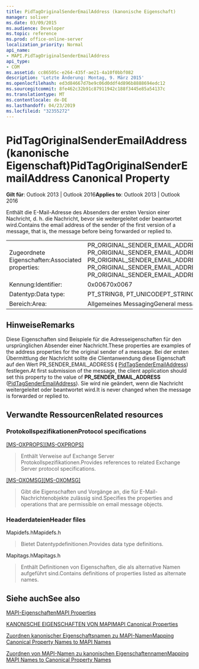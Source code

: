 ```yaml
---
title: PidTagOriginalSenderEmailAddress (kanonische Eigenschaft)
manager: soliver
ms.date: 03/09/2015
ms.audience: Developer
ms.topic: reference
ms.prod: office-online-server
localization_priority: Normal
api_name:
- MAPI.PidTagOriginalSenderEmailAddress
api_type:
- COM
ms.assetid: cc86505c-e264-435f-ae21-4a10f0bbf082
description: 'Letzte Änderung: Montag, 9. März 2015'
ms.openlocfilehash: ed3d84667d7be9c06d0ddf4d896b8888694edc12
ms.sourcegitcommit: 8fe462c32b91c87911942c188f3445e85a54137c
ms.translationtype: MT
ms.contentlocale: de-DE
ms.lasthandoff: 04/23/2019
ms.locfileid: "32355272"
---
```

# <a name="pidtagoriginalsenderemailaddress-canonical-property"></a><span data-ttu-id="12461-103">PidTagOriginalSenderEmailAddress (kanonische Eigenschaft)</span><span class="sxs-lookup"><span data-stu-id="12461-103">PidTagOriginalSenderEmailAddress Canonical Property</span></span>

  
  
<span data-ttu-id="12461-104">**Gilt für**: Outlook 2013 | Outlook 2016</span><span class="sxs-lookup"><span data-stu-id="12461-104">**Applies to**: Outlook 2013 | Outlook 2016</span></span> 
  
<span data-ttu-id="12461-105">Enthält die E-Mail-Adresse des Absenders der ersten Version einer Nachricht, d. h. die Nachricht, bevor sie weitergeleitet oder beantwortet wird.</span><span class="sxs-lookup"><span data-stu-id="12461-105">Contains the email address of the sender of the first version of a message, that is, the message before being forwarded or replied to.</span></span>
  
|||
|:-----|:-----|
|<span data-ttu-id="12461-106">Zugeordnete Eigenschaften:</span><span class="sxs-lookup"><span data-stu-id="12461-106">Associated properties:</span></span>  <br/> |<span data-ttu-id="12461-107">PR_ORIGINAL_SENDER_EMAIL_ADDRESS, PR_ORIGINAL_SENDER_EMAIL_ADDRESS_A, PR_ORIGINAL_SENDER_EMAIL_ADDRESS_W</span><span class="sxs-lookup"><span data-stu-id="12461-107">PR_ORIGINAL_SENDER_EMAIL_ADDRESS, PR_ORIGINAL_SENDER_EMAIL_ADDRESS_A, PR_ORIGINAL_SENDER_EMAIL_ADDRESS_W</span></span>  <br/> |
|<span data-ttu-id="12461-108">Kennung:</span><span class="sxs-lookup"><span data-stu-id="12461-108">Identifier:</span></span>  <br/> |<span data-ttu-id="12461-109">0x0067</span><span class="sxs-lookup"><span data-stu-id="12461-109">0x0067</span></span>  <br/> |
|<span data-ttu-id="12461-110">Datentyp:</span><span class="sxs-lookup"><span data-stu-id="12461-110">Data type:</span></span>  <br/> |<span data-ttu-id="12461-111">PT_STRING8, PT_UNICODE</span><span class="sxs-lookup"><span data-stu-id="12461-111">PT_STRING8, PT_UNICODE</span></span>  <br/> |
|<span data-ttu-id="12461-112">Bereich:</span><span class="sxs-lookup"><span data-stu-id="12461-112">Area:</span></span>  <br/> |<span data-ttu-id="12461-113">Allgemeines Messaging</span><span class="sxs-lookup"><span data-stu-id="12461-113">General messaging</span></span>  <br/> |
   
## <a name="remarks"></a><span data-ttu-id="12461-114">Hinweise</span><span class="sxs-lookup"><span data-stu-id="12461-114">Remarks</span></span>

<span data-ttu-id="12461-115">Diese Eigenschaften sind Beispiele für die Adresseigenschaften für den ursprünglichen Absender einer Nachricht.</span><span class="sxs-lookup"><span data-stu-id="12461-115">These properties are examples of the address properties for the original sender of a message.</span></span> <span data-ttu-id="12461-116">Bei der ersten Übermittlung der Nachricht sollte die Clientanwendung diese Eigenschaft auf den Wert PR_SENDER_EMAIL_ADDRESS **(** [PidTagSenderEmailAddress](pidtagsenderemailaddress-canonical-property.md)) festlegen.</span><span class="sxs-lookup"><span data-stu-id="12461-116">At first submission of the message, the client application should set this property to the value of **PR_SENDER_EMAIL_ADDRESS** ([PidTagSenderEmailAddress](pidtagsenderemailaddress-canonical-property.md)).</span></span> <span data-ttu-id="12461-117">Sie wird nie geändert, wenn die Nachricht weitergeleitet oder beantwortet wird.</span><span class="sxs-lookup"><span data-stu-id="12461-117">It is never changed when the message is forwarded or replied to.</span></span>
  
## <a name="related-resources"></a><span data-ttu-id="12461-118">Verwandte Ressourcen</span><span class="sxs-lookup"><span data-stu-id="12461-118">Related resources</span></span>

### <a name="protocol-specifications"></a><span data-ttu-id="12461-119">Protokollspezifikationen</span><span class="sxs-lookup"><span data-stu-id="12461-119">Protocol specifications</span></span>

<span data-ttu-id="12461-120">[[MS-OXPROPS]](https://msdn.microsoft.com/library/f6ab1613-aefe-447d-a49c-18217230b148%28Office.15%29.aspx)</span><span class="sxs-lookup"><span data-stu-id="12461-120">[[MS-OXPROPS]](https://msdn.microsoft.com/library/f6ab1613-aefe-447d-a49c-18217230b148%28Office.15%29.aspx)</span></span>
  
> <span data-ttu-id="12461-121">Enthält Verweise auf Exchange Server Protokollspezifikationen.</span><span class="sxs-lookup"><span data-stu-id="12461-121">Provides references to related Exchange Server protocol specifications.</span></span>
    
<span data-ttu-id="12461-122">[[MS-OXOMSG]](https://msdn.microsoft.com/library/daa9120f-f325-4afb-a738-28f91049ab3c%28Office.15%29.aspx)</span><span class="sxs-lookup"><span data-stu-id="12461-122">[[MS-OXOMSG]](https://msdn.microsoft.com/library/daa9120f-f325-4afb-a738-28f91049ab3c%28Office.15%29.aspx)</span></span>
  
> <span data-ttu-id="12461-123">Gibt die Eigenschaften und Vorgänge an, die für E-Mail-Nachrichtenobjekte zulässig sind.</span><span class="sxs-lookup"><span data-stu-id="12461-123">Specifies the properties and operations that are permissible on email message objects.</span></span>
    
### <a name="header-files"></a><span data-ttu-id="12461-124">Headerdateien</span><span class="sxs-lookup"><span data-stu-id="12461-124">Header files</span></span>

<span data-ttu-id="12461-125">Mapidefs.h</span><span class="sxs-lookup"><span data-stu-id="12461-125">Mapidefs.h</span></span>
  
> <span data-ttu-id="12461-126">Bietet Datentypdefinitionen.</span><span class="sxs-lookup"><span data-stu-id="12461-126">Provides data type definitions.</span></span>
    
<span data-ttu-id="12461-127">Mapitags.h</span><span class="sxs-lookup"><span data-stu-id="12461-127">Mapitags.h</span></span>
  
> <span data-ttu-id="12461-128">Enthält Definitionen von Eigenschaften, die als alternative Namen aufgeführt sind.</span><span class="sxs-lookup"><span data-stu-id="12461-128">Contains definitions of properties listed as alternate names.</span></span>
    
## <a name="see-also"></a><span data-ttu-id="12461-129">Siehe auch</span><span class="sxs-lookup"><span data-stu-id="12461-129">See also</span></span>



[<span data-ttu-id="12461-130">MAPI-Eigenschaften</span><span class="sxs-lookup"><span data-stu-id="12461-130">MAPI Properties</span></span>](mapi-properties.md)
  
[<span data-ttu-id="12461-131">KANONISCHE EIGENSCHAFTEN VON MAPI</span><span class="sxs-lookup"><span data-stu-id="12461-131">MAPI Canonical Properties</span></span>](mapi-canonical-properties.md)
  
[<span data-ttu-id="12461-132">Zuordnen kanonischer Eigenschaftsnamen zu MAPI-Namen</span><span class="sxs-lookup"><span data-stu-id="12461-132">Mapping Canonical Property Names to MAPI Names</span></span>](mapping-canonical-property-names-to-mapi-names.md)
  
[<span data-ttu-id="12461-133">Zuordnen von MAPI-Namen zu kanonischen Eigenschaftennamen</span><span class="sxs-lookup"><span data-stu-id="12461-133">Mapping MAPI Names to Canonical Property Names</span></span>](mapping-mapi-names-to-canonical-property-names.md)

